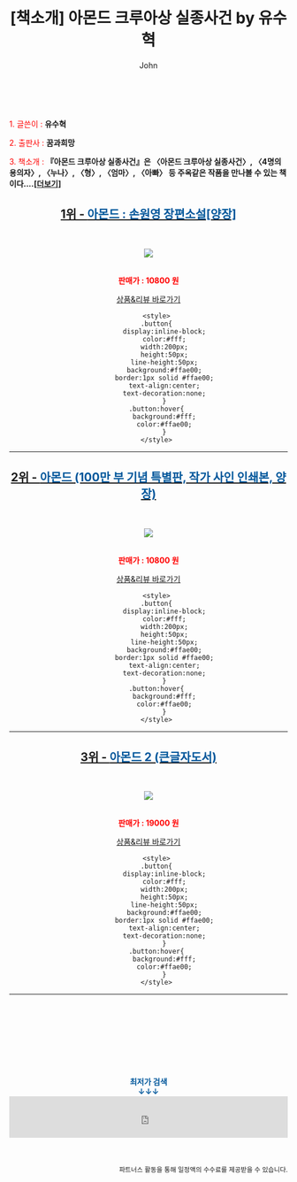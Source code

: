 ﻿---
layout: post
title:  "[책소개] 아몬드 크루아상 실종사건 by 유수혁"
author: John
categories: [ 도서 ]
tags: [  ]
image: https://search1.kakaocdn.net/thumb/R120x174.q85/?fname=http%3A%2F%2Ft1.daumcdn.net%2Flbook%2Fimage%2F5613009%3Ftimestamp%3D20220820182812 
description: "[책소개] 아몬드 크루아상 실종사건 by 유수혁"
toc: true
toc_sticky: true
---

<br>
<p>
<font color='#ff0000'>1. 글쓴이 : </font><b>유수혁</b>
<p>
<font color='#ff0000'>2. 출판사 : </font><b>꿈과희망</b>
<p>
<font color='#ff0000'>3. 책소개 : </font><b>『아몬드 크루아상 실종사건』은 〈아몬드 크루아상 실종사건〉, 〈4명의 용의자〉, 〈누나〉, 〈형〉, 〈엄마〉, 〈아빠〉 등 주옥같은 작품을 만나볼 수 있는 책이다....<a href="https://link.coupang.com/re/AFFSDP?lptag=AF7307611&pageKey=2278898402&itemId=3912957577&vendorItemId=71897511983&traceid=V0-153-2c339e929725d064&requestid=20230310063016615327912" target="_blank">[더보기]</a></b>
<p>
    
<center><h2><a href="https://link.coupang.com/re/AFFSDP?lptag=AF7307611&pageKey=2278898402&itemId=3912957577&vendorItemId=71897511983&traceid=V0-153-2c339e929725d064&requestid=20230310063016615327912" target="_blank"><b>1위 - <font color='#01579B'>아몬드 : 손원영 장편소설[양장]</font></b></a></h2><br>

<a href="https://link.coupang.com/re/AFFSDP?lptag=AF7307611&pageKey=2278898402&itemId=3912957577&vendorItemId=71897511983&traceid=V0-153-2c339e929725d064&requestid=20230310063016615327912" target="_blank"><img src="https://static.coupangcdn.com/image/vendor_inventory/3359/94040cce66e0fad1a6c8aad32828c540e0872a1f05f4169bc1e1f3867491.png"></a><br><br>

<b><font color='#ff0000'>판매가 : 10800 원</font></b><br>

<a href="https://link.coupang.com/re/AFFSDP?lptag=AF7307611&pageKey=2278898402&itemId=3912957577&vendorItemId=71897511983&traceid=V0-153-2c339e929725d064&requestid=20230310063016615327912" target="_blank" class="button">상품&리뷰 바로가기</a><p>

        <style>
        .button{
            display:inline-block;
            color:#fff;
            width:200px;
            height:50px;
            line-height:50px;
            background:#ffae00;
            border:1px solid #ffae00;
            text-align:center;
            text-decoration:none;
            }
        .button:hover{
            background:#fff;
            color:#ffae00;
            }
        </style>

<hr>

<center><h2><a href="https://link.coupang.com/re/AFFSDP?lptag=AF7307611&pageKey=6517394819&itemId=14423017079&vendorItemId=81709774617&traceid=V0-153-765493a03a741638&requestid=20230310063016615327912" target="_blank"><b>2위 - <font color='#01579B'>아몬드 (100만 부 기념 특별판, 작가 사인 인쇄본, 양장)</font></b></a></h2><br>

<a href="https://link.coupang.com/re/AFFSDP?lptag=AF7307611&pageKey=6517394819&itemId=14423017079&vendorItemId=81709774617&traceid=V0-153-765493a03a741638&requestid=20230310063016615327912" target="_blank"><img src="https://static.coupangcdn.com/image/vendor_inventory/3a1a/67cded9bbca5943f36e3246a3cc3cfef7947972d4c24b84f6e75c6c19aab.jpg"></a><br><br>

<b><font color='#ff0000'>판매가 : 10800 원</font></b><br>

<a href="https://link.coupang.com/re/AFFSDP?lptag=AF7307611&pageKey=6517394819&itemId=14423017079&vendorItemId=81709774617&traceid=V0-153-765493a03a741638&requestid=20230310063016615327912" target="_blank" class="button">상품&리뷰 바로가기</a><p>

        <style>
        .button{
            display:inline-block;
            color:#fff;
            width:200px;
            height:50px;
            line-height:50px;
            background:#ffae00;
            border:1px solid #ffae00;
            text-align:center;
            text-decoration:none;
            }
        .button:hover{
            background:#fff;
            color:#ffae00;
            }
        </style>

<hr>

<center><h2><a href="https://link.coupang.com/re/AFFSDP?lptag=AF7307611&pageKey=82008494&itemId=261032508&vendorItemId=3633856413&traceid=V0-153-842ffe8b4ed188b6&requestid=20230310063016615327912" target="_blank"><b>3위 - <font color='#01579B'>아몬드 2 (큰글자도서)</font></b></a></h2><br>

<a href="https://link.coupang.com/re/AFFSDP?lptag=AF7307611&pageKey=82008494&itemId=261032508&vendorItemId=3633856413&traceid=V0-153-842ffe8b4ed188b6&requestid=20230310063016615327912" target="_blank"><img src="https://static.coupangcdn.com/image/vendor_inventory/92e1/b80d1662eb3ff1be73429c38bafc09d06825fe50721e2d33c5043be705e3.png"></a><br><br>

<b><font color='#ff0000'>판매가 : 19000 원</font></b><br>

<a href="https://link.coupang.com/re/AFFSDP?lptag=AF7307611&pageKey=82008494&itemId=261032508&vendorItemId=3633856413&traceid=V0-153-842ffe8b4ed188b6&requestid=20230310063016615327912" target="_blank" class="button">상품&리뷰 바로가기</a><p>

        <style>
        .button{
            display:inline-block;
            color:#fff;
            width:200px;
            height:50px;
            line-height:50px;
            background:#ffae00;
            border:1px solid #ffae00;
            text-align:center;
            text-decoration:none;
            }
        .button:hover{
            background:#fff;
            color:#ffae00;
            }
        </style>

<hr>

<br><br><br><br><br><br><br>
<center><b><font color='#01579B' size='medium'>최저가 검색<br>
↓↓↓</font></b></center>
<center><iframe src="https://coupa.ng/b1Tbjx" width="100%" height="75" frameborder="0" scrolling="no" referrerpolicy="unsafe-url"></iframe></center>
<br><br>
<p>
<small>
    <div align="right">파트너스 활동을 통해 일정액의 수수료를 제공받을 수 있습니다.</div>
</small>
</p>
